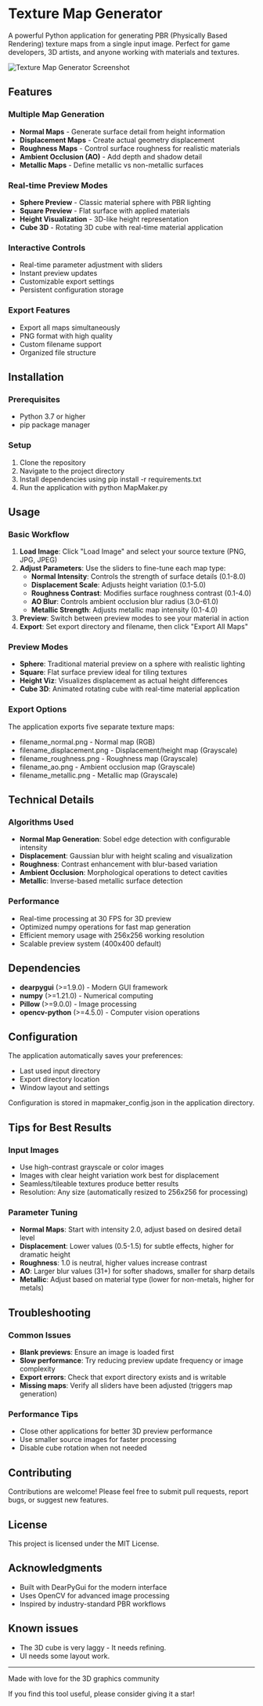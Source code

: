 # Texture Map Generator

A powerful Python application for generating PBR (Physically Based Rendering) texture maps from a single input image. Perfect for game developers, 3D artists, and anyone working with materials and textures.

![Texture Map Generator Screenshot](screenshot.png)

## Features

### Multiple Map Generation
- **Normal Maps** - Generate surface detail from height information
- **Displacement Maps** - Create actual geometry displacement
- **Roughness Maps** - Control surface roughness for realistic materials
- **Ambient Occlusion (AO)** - Add depth and shadow detail
- **Metallic Maps** - Define metallic vs non-metallic surfaces

### Real-time Preview Modes
- **Sphere Preview** - Classic material sphere with PBR lighting
- **Square Preview** - Flat surface with applied materials
- **Height Visualization** - 3D-like height representation
- **Cube 3D** - Rotating 3D cube with real-time material application

### Interactive Controls
- Real-time parameter adjustment with sliders
- Instant preview updates
- Customizable export settings
- Persistent configuration storage

### Export Features
- Export all maps simultaneously
- PNG format with high quality
- Custom filename support
- Organized file structure

## Installation

### Prerequisites
- Python 3.7 or higher
- pip package manager

### Setup
1. Clone the repository
2. Navigate to the project directory
3. Install dependencies using pip install -r requirements.txt
4. Run the application with python MapMaker.py

## Usage

### Basic Workflow
1. **Load Image**: Click "Load Image" and select your source texture (PNG, JPG, JPEG)
2. **Adjust Parameters**: Use the sliders to fine-tune each map type:
   - **Normal Intensity**: Controls the strength of surface details (0.1-8.0)
   - **Displacement Scale**: Adjusts height variation (0.1-5.0)
   - **Roughness Contrast**: Modifies surface roughness contrast (0.1-4.0)
   - **AO Blur**: Controls ambient occlusion blur radius (3.0-61.0)
   - **Metallic Strength**: Adjusts metallic map intensity (0.1-4.0)
3. **Preview**: Switch between preview modes to see your material in action
4. **Export**: Set export directory and filename, then click "Export All Maps"

### Preview Modes
- **Sphere**: Traditional material preview on a sphere with realistic lighting
- **Square**: Flat surface preview ideal for tiling textures
- **Height Viz**: Visualizes displacement as actual height differences
- **Cube 3D**: Animated rotating cube with real-time material application

### Export Options
The application exports five separate texture maps:
- filename_normal.png - Normal map (RGB)
- filename_displacement.png - Displacement/height map (Grayscale)
- filename_roughness.png - Roughness map (Grayscale)
- filename_ao.png - Ambient occlusion map (Grayscale)
- filename_metallic.png - Metallic map (Grayscale)

## Technical Details

### Algorithms Used
- **Normal Map Generation**: Sobel edge detection with configurable intensity
- **Displacement**: Gaussian blur with height scaling and visualization
- **Roughness**: Contrast enhancement with blur-based variation
- **Ambient Occlusion**: Morphological operations to detect cavities
- **Metallic**: Inverse-based metallic surface detection

### Performance
- Real-time processing at 30 FPS for 3D preview
- Optimized numpy operations for fast map generation
- Efficient memory usage with 256x256 working resolution
- Scalable preview system (400x400 default)

## Dependencies
- **dearpygui** (>=1.9.0) - Modern GUI framework
- **numpy** (>=1.21.0) - Numerical computing
- **Pillow** (>=9.0.0) - Image processing
- **opencv-python** (>=4.5.0) - Computer vision operations

## Configuration
The application automatically saves your preferences:
- Last used input directory
- Export directory location
- Window layout and settings

Configuration is stored in mapmaker_config.json in the application directory.

## Tips for Best Results

### Input Images
- Use high-contrast grayscale or color images
- Images with clear height variation work best for displacement
- Seamless/tileable textures produce better results
- Resolution: Any size (automatically resized to 256x256 for processing)

### Parameter Tuning
- **Normal Maps**: Start with intensity 2.0, adjust based on desired detail level
- **Displacement**: Lower values (0.5-1.5) for subtle effects, higher for dramatic height
- **Roughness**: 1.0 is neutral, higher values increase contrast
- **AO**: Larger blur values (31+) for softer shadows, smaller for sharp details
- **Metallic**: Adjust based on material type (lower for non-metals, higher for metals)

## Troubleshooting

### Common Issues
- **Blank previews**: Ensure an image is loaded first
- **Slow performance**: Try reducing preview update frequency or image complexity
- **Export errors**: Check that export directory exists and is writable
- **Missing maps**: Verify all sliders have been adjusted (triggers map generation)

### Performance Tips
- Close other applications for better 3D preview performance
- Use smaller source images for faster processing
- Disable cube rotation when not needed

## Contributing
Contributions are welcome! Please feel free to submit pull requests, report bugs, or suggest new features.

## License
This project is licensed under the MIT License.

## Acknowledgments
- Built with DearPyGui for the modern interface
- Uses OpenCV for advanced image processing
- Inspired by industry-standard PBR workflows

## Known issues
- The 3D cube is very laggy - It needs refining.
- UI needs some layout work.

---

Made with love for the 3D graphics community

If you find this tool useful, please consider giving it a star!